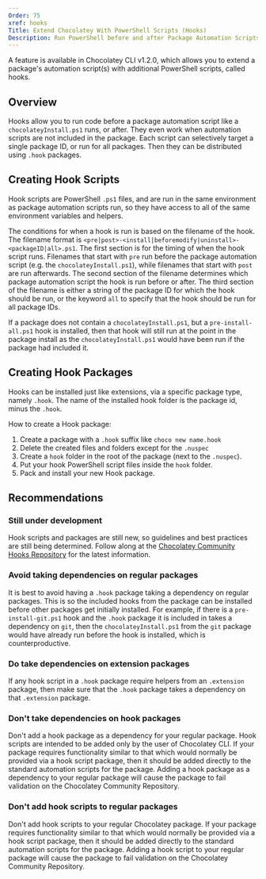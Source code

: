 ```yaml
---
Order: 75
xref: hooks
Title: Extend Chocolatey With PowerShell Scripts (Hooks)
Description: Run PowerShell before and after Package Automation Scripts
---
```


A feature is available in Chocolatey CLI v1.2.0, which allows you to extend a package's automation script(s) with additional PowerShell scripts, called hooks. 

## Overview

Hooks allow you to run code before a package automation script like a `chocolateyInstall.ps1` runs, or after. They even work when automation scripts are not included in the package. Each script can selectively target a single package ID, or run for all packages. Then they can be distributed using `.hook` packages.

## Creating Hook Scripts

Hook scripts are PowerShell `.ps1` files, and are run in the same environment as package automation scripts run, so they have access to all of the same environment variables and helpers. 

The conditions for when a hook is run is based on the filename of the hook. The filename format is `<pre|post>-<install|beforemodify|uninstall>-<packageID|all>.ps1`. The first section is for the timing of when the hook script runs. Filenames that start with `pre` run before the package automation script (e.g. the `chocolateyInstall.ps1`), while filenames that start with `post` are run afterwards. The second section of the filename determines which package automation script the hook is run before or after. The third section of the filename is either a string of the package ID for which the hook should be run, or the keyword `all` to specify that the hook should be run for all package IDs.

If a package does not contain a `chocolateyInstall.ps1`, but a `pre-install-all.ps1` hook is installed, then that hook will still run at the point in the package install as the `chocolateyInstall.ps1` would have been run if the package had included it. 

## Creating Hook Packages

Hooks can be installed just like extensions, via a specific package type, namely `.hook`. The name of the installed hook folder is the package id, minus the `.hook`.

How to create a Hook package:

1. Create a package with a `.hook` suffix like `choco new name.hook`
1. Delete the created files and folders except for the `.nuspec`
1. Create a `hook` folder in the root of the package (next to the `.nuspec`).
1. Put your hook PowerShell script files inside the `hook` folder.
1. Pack and install your new Hook package.

## Recommendations

### Still under development

Hook scripts and packages are still new, so guidelines and best practices are still being determined. Follow along at the [Chocolatey Community Hooks Repository](https://github.com/chocolatey-community/chocolatey-hooks) for the latest information.

### Avoid taking dependencies on regular packages

It is best to avoid having a `.hook` package taking a dependency on regular packages. This is so the included hooks from the package can be installed before other packages get initially installed. For example, if there is a `pre-install-git.ps1` hook and the `.hook` package it is included in takes a dependency on `git`, then the `chocolateyInstall.ps1` from the `git` package would have already run before the hook is installed, which is counterproductive.

### Do take dependencies on extension packages

If any hook script in a `.hook` package require helpers from an `.extension` package, then make sure that the `.hook` package takes a dependency on that `.extension` package.

### Don't take dependencies on hook packages

Don't add a hook package as a dependency for your regular package. Hook scripts are intended to be added only by the user of Chocolatey CLI. If your package requires functionality similar to that which would normally be provided via a hook script package, then it should be added directly to the standard automation scripts for the package. Adding a hook package as a dependency to your regular package will cause the package to fail validation on the Chocolatey Community Repository.

### Don't add hook scripts to regular packages

Don't add hook scripts to your regular Chocolatey package. If your package requires functionality similar to that which would normally be provided via a hook script package, then it should be added directly to the standard automation scripts for the package. Adding a hook script to your regular package will cause the package to fail validation on the Chocolatey Community Repository.

